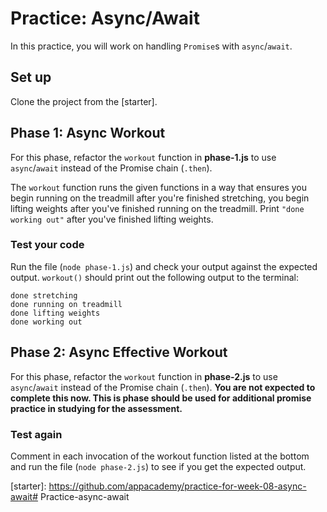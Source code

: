 # Practice: Async/Await

In this practice, you will work on handling `Promise`s with `async`/`await`.

## Set up

Clone the project from the [starter].

## Phase 1: Async Workout

For this phase, refactor the `workout` function in **phase-1.js** to use
`async`/`await` instead of the Promise chain (`.then`).

The `workout` function runs the given functions in a way that ensures you begin
running on the treadmill after you're finished stretching, you begin lifting
weights after you've finished running on the treadmill. Print
`"done working out"` after you've finished lifting weights.

### Test your code

Run the file (`node phase-1.js`) and check your output against the expected
output. `workout()` should print out the following output to the terminal:

```plaintext
done stretching
done running on treadmill
done lifting weights
done working out
```

## Phase 2: Async Effective Workout

For this phase, refactor the `workout` function in **phase-2.js** to use
`async`/`await` instead of the Promise chain (`.then`). **You are not
expected to complete this now. This is phase should be used for additional
promise practice in studying for the assessment.**

### Test again

Comment in each invocation of the workout function listed at the bottom
and run the file (`node phase-2.js`) to see if you get the expected output.

[starter]: https://github.com/appacademy/practice-for-week-08-async-await# Practice-async-await
